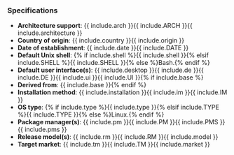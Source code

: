 ### Specifications
* **Architecture support**: {{ include.arch }}{{ include.ARCH }}{{ include.architecture }}
* **Country of origin**: {{ include.country }}{{ include.origin }}
* **Date of establishment**: {{ include.date }}{{ include.DATE }}
* **Default Unix shell**: {% if include.shell %}{{ include.shell }}{% elsif include.SHELL %}{{ include.SHELL }}{% else %}Bash.{% endif %}
* **Default user interface(s)**: {{ include.desktop }}{{ include.de }}{{ include.DE }}{{ include.ui }}{{ include.UI }}{% if include.base %}
* **Derived from**: {{ include.base }}{% endif %}
* **Installation method**: {{ include.installation }}{{ include.im }}{{ include.IM }}
* **OS type**: {% if include.type %}{{ include.type }}{% elsif include.TYPE %}{{ include.TYPE }}{% else %}Linux.{% endif %}
* **Package manager(s)**: {{ include.pm }}{{ include.PM }}{{ include.PMS }}{{ include.pms }}
* **Release model(s)**: {{ include.rm }}{{ include.RM }}{{ include.model }}
* **Target market**: {{ include.tm }}{{ include.TM }}{{ include.market }}
